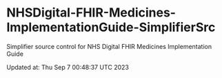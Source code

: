 # NHSDigital-FHIR-Medicines-ImplementationGuide-SimplifierSrc  
Simplifier source control for NHS Digital FHIR Medicines Implementation Guide  


Updated at: Thu Sep  7 00:48:37 UTC 2023
